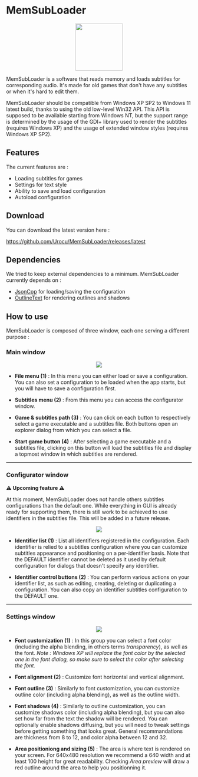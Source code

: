 
# MemSubLoader
<p align="center">
  <img width="128" height="128" src="https://raw.githubusercontent.com/senolem/MemSubLoader/main/logo/logo.png">
</p>

MemSubLoader is a software that reads memory and loads subtitles for corresponding audio. It's made for old games that don't have any subtitles or when it's hard to edit them.

MemSubLoader should be compatible from Windows XP SP2 to Windows 11 latest build, thanks to using the old low-level Win32 API. This API is supposed to be available starting from Windows NT, but the support range is determined by the usage of the GDI+ library used to render the subtitles (requires Windows XP) and the usage of extended window styles (requires Windows XP SP2).

## Features
The current features are :

- Loading subtitles for games
- Settings for text style
- Ability to save and load configuration
- Autoload configuration

## Download
You can download the latest version here :

https://github.com/Urocu/MemSubLoader/releases/latest

## Dependencies
We tried to keep external dependencies to a minimum. MemSubLoader currently depends on :
- [JsonCpp](https://github.com/open-source-parsers/jsoncpp "JsonCpp") for loading/saving the configuration
- [OutlineText](https://github.com/shaovoon/outline-text "OutlineText") for rendering outlines and shadows

## How to use
MemSubLoader is composed of three window, each one serving a different purpose :

###  Main window

<p align="center">
	<img src="https://github.com/senolem/MemSubLoader/blob/main/doc/main.png?raw=true">
</p>

- **File menu (1)** : In this menu you can either load or save a configuration. You can also set a configuration to be loaded when the app starts, but you will have to save a configuration first.

- **Subtitles menu (2)** : From this menu you can access the configurator window.

- **Game & subtitles path (3)** : You can click on each button to respectively select a game executable and a subtitles file. Both buttons open an explorer dialog from which you can select a file.

- **Start game button (4)** : After selecting a game executable and a subtitles file, clicking on this button will load the subtitles file and display a topmost window in which subtitles are rendered.

------------

###  Configurator window

**⚠️ Upcoming feature ⚠️**

At this moment, MemSubLoader does not handle others subtitles configurations than the default one. While everything in GUI is already ready for supporting them, there is still work to be achieved to use identifiers in the subtitles file. This will be added in a future release.

<p align="center">
	<img src="https://github.com/senolem/MemSubLoader/blob/main/doc/configurator.png?raw=true">
</p>

- **Identifier list (1)** : List all identifiers registered in the configuration. Each identifier is relied to a subtitles configuration where you can customize subtitles appearance and positioning on a per-identifier basis. Note that the DEFAULT identifier cannot be deleted as it used by default configuration for dialogs that doesn't specify any identifier.

- **Identifier control buttons (2)** : You can perform various actions on your identifier list, as such as editing, creating, deleting or duplicating a configuration. You can also copy an identifier subtitles configuration to the DEFAULT one.

------------

###  Settings window
<p align="center">
	<img src="https://github.com/senolem/MemSubLoader/blob/main/doc/settings.png?raw=true">
</p>

- **Font customization (1)** : In this group you can select a font color (including the alpha blending, in others terms *transparency*), as well as the font.
*Note : Windows XP will replace the font color by the selected one in the font dialog, so make sure to select the color after selecting the font.*

- **Font alignment (2)** : Customize font horizontal and vertical alignment.

- **Font outline (3)** : Similarly to font customization, you can customize outline color (including alpha blending), as well as the outline width.

- **Font shadows (4)** : Similarly to outline customization, you can customize shadows color (including alpha blending), but you can also set how far from the text the shadow will be rendered. You can optionally enable shadows diffusing, but you will need to tweak settings before getting something that looks great. General recommandations are thickness from 8 to 12, and color alpha between 12 and 32.

- **Area positioniong and sizing (5)** : The area is where text is rendered on your screen. For 640x480 resolution we recommend a 640 width and at least 100 height for great readability. Checking *Area preview* will draw a red outline around the area to help you positionning it.
